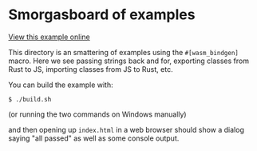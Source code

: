 # Smorgasboard of examples

[View this example online](https://webassembly.studio/?f=t61j18noqz)

This directory is an smattering of examples using the `#[wasm_bindgen]` macro.
Here we see passing strings back and for, exporting classes from Rust to JS,
importing classes from JS to Rust, etc.

You can build the example with:

```
$ ./build.sh
```

(or running the two commands on Windows manually)

and then opening up `index.html` in a web browser should show a dialog saying
"all passed" as well as some console output.
